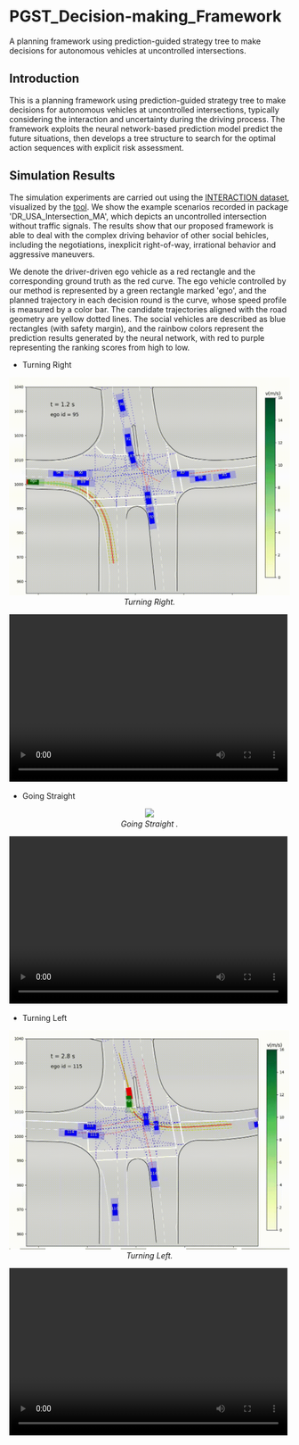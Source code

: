 # PGST_Decision-making_Framework
A planning framework using prediction-guided strategy tree to make decisions for autonomous vehicles at uncontrolled intersections.

## Introduction
This is a planning framework using prediction-guided strategy tree to make decisions for autonomous vehicles at uncontrolled intersections, typically considering the interaction and uncertainty during the driving process. The framework exploits the neural network-based prediction model predict the future situations, then develops a tree structure to search for the optimal action sequences with explicit risk assessment. 


## Simulation Results
The simulation experiments are carried out using the [INTERACTION dataset](https://interaction-dataset.com/), visualized by the [tool](https://github.com/interaction-dataset/interaction-dataset). We show the example scenarios recorded in package 'DR_USA_Intersection_MA', which depicts an uncontrolled intersection without traffic signals. The results show that our proposed framework is able to deal with the complex driving behavior of other social behicles, including the negotiations, inexplicit right-of-way, irrational behavior and aggressive maneuvers. 

We denote the driver-driven ego vehicle as a red rectangle and the corresponding ground truth as the red curve. The ego vehicle controlled by our method is represented by a green rectangle marked 'ego', and the planned trajectory in each decision round is the curve, whose speed profile is measured by a color bar. The candidate trajectories aligned with the road geometry are yellow dotted lines. The social vehicles are described as blue rectangles (with safety margin), and the rainbow colors represent the prediction results generated by the neural network, with red to purple representing the ranking scores from high to low.

* Turning Right  
<p align="center">
    <img src="https://github.com/zt-BIT/PGST_Decision-making_Framework/blob/main/videos/RightTurn.gif" width="600"><br/>
    <em>Turning Right.</em>
</p>

<video src="https://github.com/zt-BIT/PGST_Decision-making_Framework/blob/main/videos/RightTurn.mp4.mp4" controls="controls" width="500" height="300"></video>

* Going Straight 
<p align="center">
    <img src="https://github.com/zt-BIT/PGST_Decision-making_Framework/blob/main/videos/GoStraight.gif" width="600"><br/>
    <em>Going Straight .</em>
</p>
<video src="https://github.com/zt-BIT/PGST_Decision-making_Framework/blob/main/videos/GoStraight.mp4" controls="controls" width="500" height="300"></video>

* Turning Left
<p align="center">
    <img src="https://github.com/zt-BIT/PGST_Decision-making_Framework/blob/main/videos/LeftTurn.gif" width="600"><br/>
    <em>Turning Left.</em>
</p>
<video src="https://github.com/zt-BIT/PGST_Decision-making_Framework/blob/main/videos/LeftTurn.mp4" controls="controls" width="500" height="300"></video>

